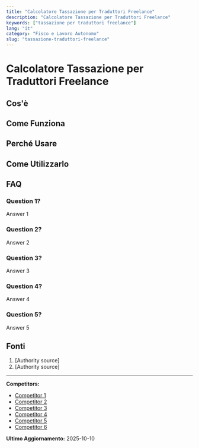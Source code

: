 ```yaml
---
title: "Calcolatore Tassazione per Traduttori Freelance"
description: "Calcolatore Tassazione per Traduttori Freelance"
keywords: ["tassazione per traduttori freelance"]
lang: "it"
category: "Fisco e Lavoro Autonomo"
slug: "tassazione-traduttori-freelance"
---
```


# Calcolatore Tassazione per Traduttori Freelance

<!-- TODO: Add introduction -->

## Cos'è

<!-- TODO: Explain what this calculator does -->

## Come Funziona

<!-- TODO: Explain methodology -->

## Perché Usare

<!-- TODO: List benefits -->

## Come Utilizzarlo

<!-- TODO: Step-by-step guide -->

## FAQ

### Question 1?
Answer 1

### Question 2?
Answer 2

### Question 3?
Answer 3

### Question 4?
Answer 4

### Question 5?
Answer 5

## Fonti

1. [Authority source]
2. [Authority source]

---

**Competitors:**
- [Competitor 1](https://fiscomania.com/traduzioni-online-regime-fiscale/)
- [Competitor 2](https://www.regime-forfettario.it/regime-forfettario-traduttori-insegnanti/)
- [Competitor 3](https://www.regimeforfettario.it/regime-forfettario-traduttore/)
- [Competitor 4](https://www.legalefiscale.it/professionisti-e-fisco/interpreti-e-traduttori-aprire-partita-iva/)
- [Competitor 5](https://www.reddit.com/r/ItaliaPersonalFinance/comments/1nmsflj/ho_creato_un_calcolatore_di_tasse_per_freelance/)
- [Competitor 6](https://www.youtube.com/watch?v=kz_c9wEZ1XE)

**Ultimo Aggiornamento:** 2025-10-10
